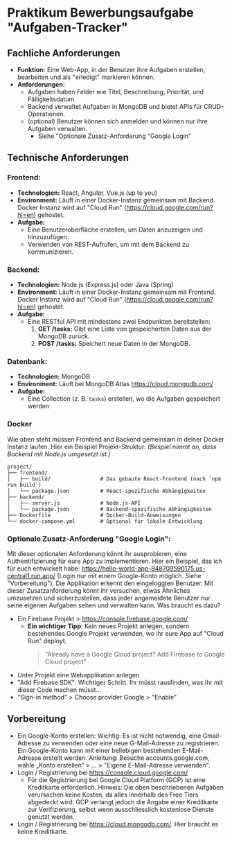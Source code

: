 # Praktikum Bewerbungsaufgabe "Aufgaben-Tracker"

## Fachliche Anforderungen 

-   **Funktion:** Eine Web-App, in der Benutzer ihre Aufgaben erstellen, bearbeiten und als "erledigt" markieren können.
-   **Anforderungen:**
    -   Aufgaben haben Felder wie Titel, Beschreibung, Priorität, und Fälligkeitsdatum.
    -   Backend verwaltet Aufgaben in MongoDB und bietet APIs für CRUD-Operationen.
    -   (optional) Benutzer können sich anmelden und können nur ihre Aufgaben verwalten.
	    - Siehe "Optionale Zusatz-Anforderung "Google Login"

## Technische Anforderungen
### **Frontend:**
-   **Technologien:** React, Angular, Vue.js (up to you)
-   **Environment:** Läuft in einer Docker-Instanz gemeinsam mit Backend. Docker Instanz wird auf "Cloud Run" (https://cloud.google.com/run?hl=en) gehostet.
-   **Aufgabe:**
    -   Eine Benutzeroberfläche erstellen, um Daten anzuzeigen und hinzuzufügen.
    -   Verwenden von REST-Aufrufen, um mit dem Backend zu kommunizieren.

### **Backend:**
-   **Technologien:** Node.js (Express.js) oder Java (Spring)
-   **Environment:** Läuft in einer Docker-Instanz gemeinsam mit Frontend. Docker Instanz wird auf "Cloud Run" (https://cloud.google.com/run?hl=en) gehostet.
-   **Aufgabe:**
    -   Eine RESTful API mit mindestens zwei Endpunkten bereitstellen:
        1.  **GET /tasks:** Gibt eine Liste von gespeicherten Daten aus der MongoDB zurück.
        2.  **POST /tasks:** Speichert neue Daten in der MongoDB.

### **Datenbank:**
-   **Technologien:** MongoDB
-   **Environment:** Läuft bei MongoDB Atlas https://cloud.mongodb.com/
-   **Aufgabe:**
    -   Eine Collection (z. B. `tasks`) erstellen, wo die Aufgaben gespeichert werden


### **Docker**
Wie oben steht müssen Frontend and Backend gemeinsam in deiner Docker Instanz laufen. Hier ein Beispiel Projekt-Struktur:
*(Bespiel nimmt an, dass Backend mit Node.js umgesetzt ist.)*
```
project/
├── frontend/
│   ├── build/                # Das gebaute React-Frontend (nach `npm run build`)
│   └── package.json          # React-spezifische Abhängigkeiten
├── backend/
│   ├── server.js             # Node.js-API
│   └── package.json          # Backend-spezifische Abhängigkeiten
├── Dockerfile                # Docker-Build-Anweisungen
└── docker-compose.yml        # Optional für lokale Entwicklung

```

### **Optionale Zusatz-Anforderung "Google Login":**
Mit dieser optionalen Anforderung könnt ihr ausprobieren, eine Authentifizierung für eure App zu implementieren. Hier ein Beispiel, das ich für euch entwickelt habe: https://hello-world-app-848709590175.us-central1.run.app/ (Login nur mit einem Google-Konto möglich. Siehe "Vorbereitung"). Die Applikation erkennt den eingeloggten Benutzer. Mit dieser Zusatzanforderung könnt ihr versuchen, etwas Ähnliches umzusetzen und sicherzustellen, dass jeder angemeldete Benutzer nur seine eigenen Aufgaben sehen und verwalten kann. Was braucht es dazu?
- Ein Firebase Projekt > https://console.firebase.google.com/
    - **Ein wichtiger Tipp**: Kein neues Projekt anlegen, sondern bestehendes Google Projekt verwenden, wo ihr eure App auf "Cloud Run" deployt. 
        > "Already have a Google Cloud project? Add Firebase to Google Cloud project"
- Unter Projekt eine Webapplikation anlegen
- "Add Firebase SDK": Wichtiger Schritt. Ihr müsst rausfinden, was ihr mit dieser Code machen müsst...
- "Sign-in method" > Choose provider Google > "Enable"

## Vorbereitung
- Ein Google-Konto erstellen: Wichtig: Es ist nicht notwendig, eine Gmail-Adresse zu verwenden oder eine neue G-Mail-Adresse zu registrieren. Ein Google-Konto kann mit einer beliebigen bestehenden E-Mail-Adresse erstellt werden.
Anleitung: Besuche accounts.google.com, wähle „Konto erstellen“ > ... > "Eigene E-Mail-Adresse verwenden".
- Login / Registrierung bei https://console.cloud.google.com/
	- Für die Registrierung bei Google Cloud Platform (GCP) ist eine Kreditkarte erforderlich. Hinweis: Die oben beschriebenen Aufgaben verursachen keine Kosten, da alles innerhalb des Free Tiers abgedeckt wird. GCP verlangt jedoch die Angabe einer Kreditkarte zur Verifizierung, selbst wenn ausschliesslich kostenlose Dienste genutzt werden.
- Login / Registrierung bei https://cloud.mongodb.com/. Hier braucht es keine Kreditkarte. 